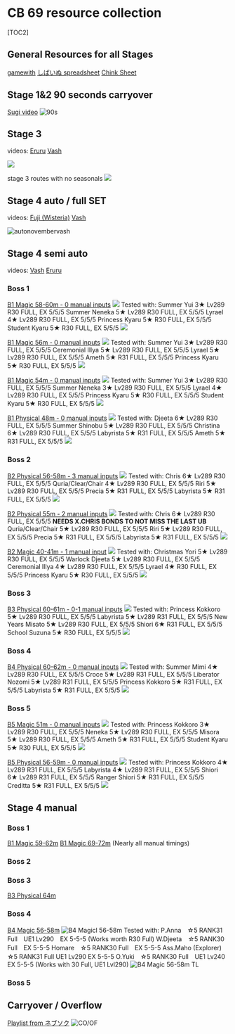 # CB 69 resource collection


 [TOC2] 
## General Resources for all Stages
[gamewith](https://gamewith.jp/pricone-re/article/show/426786)
[しばいぬ spreadsheet](https://docs.google.com/spreadsheets/d/1sDmYlgYdbB5_Dr0x9g4cfxX4dRlL9IEaWE949m5oTyQ/edit#gid=790984515)
[Chink Sheet](https://docs.google.com/spreadsheets/d/e/2PACX-1vRC36QSNhbz_ay6R90OPbb3FSlI4zLC17mEfkuDUjOSZhoCFsox5gtP2VQh3VWZnhvG1gfZYJTkm971/pubhtml)


## Stage 1&2 90 seconds carryover
[Sugi video](https://www.youtube.com/watch?v=RE3D3uljo9c)
![90s](https://pomf2.lain.la/f/440uucb1.jpeg)

## Stage 3
videos:
[Eruru](https://www.youtube.com/watch?v=TMvjSPsKArs)
[Vash](https://www.youtube.com/watch?v=pOE5U-Fsmhs)

![](https://pbs.twimg.com/media/F_iH0zDbYAAya83?format=jpg&name=medium)

stage 3 routes with no seasonals
![](https://pbs.twimg.com/media/F_hUK9MaUAA8Qh9?format=jpg&name=4096x4096)

## Stage 4 auto / full SET
videos:
[Fuji (Wisteria)](https://www.youtube.com/watch?v=GFBVw0vQjNg)
[Vash](https://www.youtube.com/watch?v=JCUhjBK2KWk)

![autonovembervash](https://pomf2.lain.la/f/g7o8ukid.png)


## Stage 4 semi auto
videos:
[Vash](https://www.youtube.com/watch?v=9Gv56b7mmcQ)
[Eruru](https://youtu.be/vJNUqMpxwvE)

### Boss 1

[B1 Magic 58-60m - 0 manual inputs](https://www.youtube.com/watch?v=gZkW75d5040)
![](https://pomf2.lain.la/f/cu8p8zrq.png)
Tested with:
Summer Yui 3★ Lv289 R30 FULL, EX 5/5/5
Summer Neneka 5★ Lv289 R30 FULL, EX 5/5/5
Lyrael 4★ Lv289 R30 FULL, EX 5/5/5
Princess Kyaru 5★ R30 FULL, EX 5/5/5
Student Kyaru 5★ R30 FULL, EX 5/5/5
![](https://pomf2.lain.la/f/00jhjzh4.png)

[B1 Magic 56m - 0 manual inputs](https://www.youtube.com/watch?v=k6EAs60STXY)
![](https://pomf2.lain.la/f/sxdwa70c.png)
Tested with:
Summer Yui 3★ Lv289 R30 FULL, EX 5/5/5
Ceremonial Illya 5★ Lv289 R30 FULL, EX 5/5/5
Lyrael 5★ Lv289 R30 FULL, EX 5/5/5
Ameth 5★ R31 FULL, EX 5/5/5
Princess Kyaru 5★ R30 FULL, EX 5/5/5
![](https://pomf2.lain.la/f/uiuhds9y.png)

[B1 Magic 54m - 0 manual inputs](https://www.youtube.com/watch?v=dCRSyxsR1QM)
![](https://pomf2.lain.la/f/8nqpclt.png)
Tested with:
Summer Yui 3★ Lv289 R30 FULL, EX 5/5/5
Summer Neneka 3★ Lv289 R30 FULL, EX 5/5/5
Lyrael 4★ Lv289 R30 FULL, EX 5/5/5
Princess Kyaru 5★ R30 FULL, EX 5/5/5
Student Kyaru 5★ R30 FULL, EX 5/5/5
![](https://pomf2.lain.la/f/s5oxb12.png)

[B1 Physical 48m - 0 manual inputs](https://www.youtube.com/watch?v=-7ErMdLe0nc)
![](https://pomf2.lain.la/f/mskiazbx.png)
Tested with:
Djeeta 6★ Lv289 R30 FULL, EX 5/5/5
Summer Shinobu 5★ Lv289 R30 FULL, EX 5/5/5
Christina 6★ Lv289 R30 FULL, EX 5/5/5
Labyrista 5★ R31 FULL, EX 5/5/5
Ameth 5★ R31 FULL, EX 5/5/5
![](https://pomf2.lain.la/f/qbis7ote.png)

### Boss 2
[B2 Physical 56-58m - 3 manual inputs](https://www.youtube.com/watch?v=Y7p7VuZXi2g)
![](https://pomf2.lain.la/f/ukozrxwm.png)
Tested with:
Chris 6★ Lv289 R30 FULL, EX 5/5/5
Quria/Clear/Chair 4★ Lv289 R30 FULL, EX 5/5/5
Riri 5★ Lv289 R30 FULL, EX 5/5/5
Precia 5★ R31 FULL, EX 5/5/5
Labyrista 5★ R31 FULL, EX 5/5/5
![](https://pomf2.lain.la/f/ouuteew.png)

[B2 Physical 55m - 2 manual inputs](https://docs.google.com/spreadsheets/d/1sDmYlgYdbB5_Dr0x9g4cfxX4dRlL9IEaWE949m5oTyQ/edit#gid=1565539494&range=B1)
![](https://pomf2.lain.la/f/r1ttbcvh.png)
Tested with:
Chris 6★ Lv289 R30 FULL, EX 5/5/5 **NEEDS X.CHRIS BONDS TO NOT MISS THE LAST UB**
Quria/Clear/Chair 5★ Lv289 R30 FULL, EX 5/5/5
Riri 5★ Lv289 R30 FULL, EX 5/5/5
Precia 5★ R31 FULL, EX 5/5/5
Labyrista 5★ R31 FULL, EX 5/5/5
![](https://pomf2.lain.la/f/t40axx07.png)

[B2 Magic 40-41m - 1 manual input](https://www.youtube.com/watch?v=GfY5-F-KrMo)
![](https://pomf2.lain.la/f/hh8u4hgg.png)
Tested with:
Christmas Yori 5★ Lv289 R30 FULL, EX 5/5/5 
Warlock Djeeta 5★ Lv289 R30 FULL, EX 5/5/5
Ceremonial Illya 4★ Lv289 R30 FULL, EX 5/5/5
Lyrael 4★ R30 FULL, EX 5/5/5
Princess Kyaru 5★ R30 FULL, EX 5/5/5
![](https://pomf2.lain.la/f/ejkfx08f.png)

### Boss 3
[B3 Physical 60-61m - 0-1 manual inputs](https://www.youtube.com/watch?v=iW-Hy27N6eQ)
![](https://pomf2.lain.la/f/c5n0cuo3.png)
Tested with:
Princess Kokkoro 5★ Lv289 R30 FULL, EX 5/5/5
Labyrista 5★ Lv289 R31 FULL, EX 5/5/5
New Years Misato 5★ Lv289 R30 FULL, EX 5/5/5
Shiori 6★ R31 FULL, EX 5/5/5
School Suzuna 5★ R30 FULL, EX 5/5/5
![](https://pomf2.lain.la/f/acs1sc9w.png)

### Boss 4

[B4 Physical 60-62m - 0 manual inputs](https://www.youtube.com/watch?v=EuazgIDIhFE)
![](https://pomf2.lain.la/f/u8b4412y.png)
Tested with:
Summer Mimi 4★ Lv289 R30 FULL, EX 5/5/5
Croce 5★ Lv289 R31 FULL, EX 5/5/5
Liberator Nozomi 5★ Lv289 R31 FULL, EX 5/5/5
Princess Kokkoro 5★ R31 FULL, EX 5/5/5
Labyrista 5★ R31 FULL, EX 5/5/5
![](https://pomf2.lain.la/f/y8eaujh7.png)

### Boss 5
[B5 Magic 51m - 0 manual inputs](https://www.youtube.com/watch?v=mw9WSeNrpfI)
![](https://pomf2.lain.la/f/9nlzz1g4.png)
Tested with:
Princess Kokkoro 3★ Lv289 R30 FULL, EX 5/5/5
Neneka 5★ Lv289 R30 FULL, EX 5/5/5
Misora 5★ Lv289 R30 FULL, EX 5/5/5
Ameth 5★ R31 FULL, EX 5/5/5
Student Kyaru 5★ R30 FULL, EX 5/5/5
![](https://pomf2.lain.la/f/2t4vh8f2.png)

[B5 Physical 56-59m - 0 manual inputs](https://www.youtube.com/watch?v=yvFSHKRaDJ0)
![](https://pomf2.lain.la/f/2pagib8i.png)
Tested with:
Princess Kokkoro 4★ Lv289 R31 FULL, EX 5/5/5
Labyrista 4★ Lv289 R31 FULL, EX 5/5/5
Shiori 6★ Lv289 R31 FULL, EX 5/5/5
Ranger Shiori 5★ R31 FULL, EX 5/5/5
Creditta 5★ R31 FULL, EX 5/5/5
![](https://pomf2.lain.la/f/w7v18vl2.png)


## Stage 4 manual
### Boss 1
[B1 Magic 59-62m](https://youtu.be/3W7WamWp8qg)
[B1 Magic 69-72m](https://www.youtube.com/watch?v=a5U68AwOkIU) (Nearly all manual timings)
### Boss 2


### Boss 3
[B3 Physical 64m](https://www.youtube.com/watch?v=F5cPW1mrNuA)

### Boss 4
[B4 Magic 56-58m](https://www.youtube.com/watch?v=3JIyf9AvRH4)
![B4 Magicl 56-58m](https://pomf2.lain.la/f/itvkskve.png)
Tested with:
P.Anna　☆5 RANK31 Full　UE1 Lv290　EX 5-5-5 (Works worth R30 Full)
W.Djeeta　☆5 RANK30 Full　EX 5-5-5
Homare　☆5 RANK30 Full　EX 5-5-5
Ass.Maho (Explorer)　☆5 RANK31 Full UE1 Lv290 EX 5-5-5
O.Yuki　☆5 RANK30 Full　UE1 Lv240　EX 5-5-5 (Works with 30 Full, UE1 Lvl290)
![B4 Magic 56-58m TL](https://pomf2.lain.la/f/vv6hk10.png)

### Boss 5

## Carryover / Overflow
[Playlist from ネブソク](https://www.youtube.com/playlist?list=PLZmWQnJpjP3W9B86aXZPSyMmlr_H0C6T5)
![CO/OF](https://pomf2.lain.la/f/fwbuwhul.png)